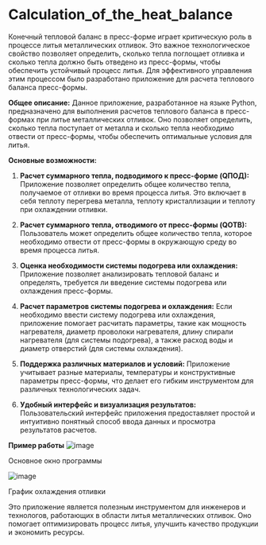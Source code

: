 # Calculation_of_the_heat_balance
Конечный тепловой баланс в пресс-форме играет критическую роль в процессе литья металлических отливок. Это важное технологическое свойство позволяет определить, сколько тепла поглощает отливка и сколько тепла должно быть отведено из пресс-формы, чтобы обеспечить устойчивый процесс литья. Для эффективного управления этим процессом было разработано приложение для расчета теплового баланса пресс-формы.

**Общее описание:**
Данное приложение, разработанное на языке Python, предназначено для выполнения расчетов теплового баланса в пресс-формах при литье металлических отливок. Оно позволяет определить, сколько тепла поступает от металла и сколько тепла необходимо отвести от пресс-формы, чтобы обеспечить оптимальные условия для литья.

**Основные возможности:**

1. **Расчет суммарного тепла, подводимого к пресс-форме (QПОД):** Приложение позволяет определить общее количество тепла, получаемое от отливки во время процесса литья. Это включает в себя теплоту перегрева металла, теплоту кристаллизации и теплоту при охлаждении отливки.

2. **Расчет суммарного тепла, отводимого от пресс-формы (QОТВ):** Пользователь может определить общее количество тепла, которое необходимо отвести от пресс-формы в окружающую среду во время процесса литья.

3. **Оценка необходимости системы подогрева или охлаждения:** Приложение позволяет анализировать тепловой баланс и определять, требуется ли введение системы подогрева или охлаждения пресс-формы.

4. **Расчет параметров системы подогрева и охлаждения:** Если необходимо ввести систему подогрева или охлаждения, приложение помогает расчитать параметры, такие как мощность нагревателя, диаметр проволоки нагревателя, длину спирали нагревателя (для системы подогрева), а также расход воды и диаметр отверстий (для системы охлаждения).

5. **Поддержка различных материалов и условий:** Приложение учитывает разные материалы, температуры и конструктивные параметры пресс-формы, что делает его гибким инструментом для различных технологических задач.

6. **Удобный интерфейс и визуализация результатов:** Пользовательский интерфейс приложения предоставляет простой и интуитивно понятный способ ввода данных и просмотра результатов расчетов.

**Пример работы**
![image](https://github.com/teslaproduuction/Calculation_of_the_heat_balance/assets/117762137/057b4016-ae20-41c8-9470-9928cc55f64a)

Основное окно программы

![image](https://github.com/teslaproduuction/Calculation_of_the_heat_balance/assets/117762137/8c6ca5d4-c07f-4383-9db9-d617181982bc)

График охлаждения отливки

Это приложение является полезным инструментом для инженеров и технологов, работающих в области литья металлических отливок. Оно помогает оптимизировать процесс литья, улучшить качество продукции и экономить ресурсы.
